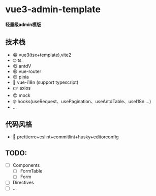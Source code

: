 # vue3-admin-template

#### 轻量级admin模版

## 技术栈

- 😁  vue3(tsx+template),vite2
- 🤓  ts
- 😋  antdV
- 😆  vue-router
- 😊  pinia
- 🧐  vue-i18n (support typescript)
- 👉  axios
- 😍  mock
- 🤓  hooks(useRequest、usePagination、useAntdTable、useI18n  ...)
- ...

## 代码风格

- 👻  prettierrc+eslint+commitlint+husky+editorconfig


## TODO:

- [ ] Components
	- [ ] FormTable
	- [ ] Form
- [ ] Directives
- [ ] ...
